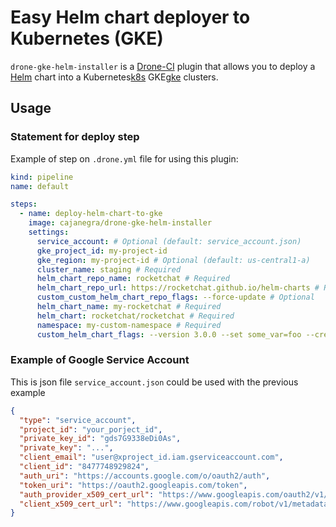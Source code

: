 # Easy Helm chart deployer to Kubernetes (GKE)

`drone-gke-helm-installer` is a [Drone-CI][drone] plugin that allows you to deploy a [Helm][helm] chart into a Kubernetes[k8s] GKE[gke] clusters.

[drone]: https://drone.io
[gke]: https://cloud.google.com/kubernetes-engine
[helm]: https://helm.sh
[k8s]: https://github.com/kubernetes/kubernetes

## Usage

### Statement for deploy step

Example of step on `.drone.yml` file for using this plugin:

```yaml
kind: pipeline
name: default

steps:
  - name: deploy-helm-chart-to-gke
    image: cajanegra/drone-gke-helm-installer
    settings:
      service_account: # Optional (default: service_account.json)
      gke_project_id: my-project-id
      gke_region: my-project-id # Optional (default: us-central1-a)
      cluster_name: staging # Required
      helm_chart_repo_name: rocketchat # Required
      helm_chart_repo_url: https://rocketchat.github.io/helm-charts # Required
      custom_custom_helm_chart_repo_flags: --force-update # Optional
      helm_chart_name: my-rocketchat # Required
      helm_chart: rocketchat/rocketchat # Required
      namespace: my-custom-namespace # Required
      custom_helm_chart_flags: --version 3.0.0 --set some_var=foo --create-namespace # Optional
```

### Example of Google Service Account

This is json file `service_account.json` could be used with the previous example

```json
{
  "type": "service_account",
  "project_id": "your_porject_id",
  "private_key_id": "gds7G9338eDi0As",
  "private_key": "...",
  "client_email": "user@xproject_id.iam.gserviceaccount.com",
  "client_id": "8477748929824",
  "auth_uri": "https://accounts.google.com/o/oauth2/auth",
  "token_uri": "https://oauth2.googleapis.com/token",
  "auth_provider_x509_cert_url": "https://www.googleapis.com/oauth2/v1/certs",
  "client_x509_cert_url": "https://www.googleapis.com/robot/v1/metadata/x509/user@xproject_id.iam.gserviceaccount.com"
}
```
